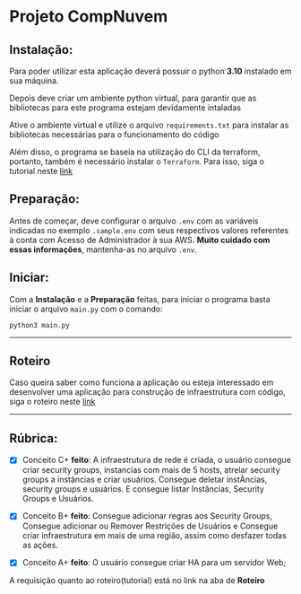 # Projeto CompNuvem

## Instalação:

Para poder utilizar esta aplicação deverá possuir o python **3.10** instalado em sua máquina.

Depois deve criar um ambiente python virtual, para garantir que as bibliotecas para este programa estejam devidamente intaladas

Ative o ambiente virtual e utilize o arquivo `requirements.txt` para instalar as bibliotecas necessárias para o funcionamento do código

Além disso, o programa se baseia na utilização do CLI da terraform, portanto, também é necessário instalar o `Terraform`. Para isso, siga o tutorial neste [link](https://developer.hashicorp.com/terraform/tutorials/aws-get-started/install-cli)

## Preparação:

Antes de começar, deve configurar o arquivo `.env` com as variáveis indicadas no exemplo `.sample.env` com seus respectivos valores referentes à conta com Acesso de Administrador à sua AWS. **Muito cuidado com essas informações**, mantenha-as no arquivo `.env`.

## Iniciar:

Com a **Instalação** e a **Preparação** feitas, para iniciar o programa basta iniciar o arquivo `main.py` com o comando:

```
python3 main.py
```

--------------------

## Roteiro

Caso queira saber como funciona a aplicação ou esteja interessado em desenvolver uma aplicação para construção de infraestrutura com código, siga o roteiro neste [link](https://fran-janela.github.io/roteiro-proj-CompNuvem/)


--------------------

## Rúbrica:

- [x] Conceito C+ **feito**: A infraestrutura de rede é criada, o usuário consegue criar security groups, instancias com mais de 5 hosts, atrelar security groups a instâncias e criar usuários. Consegue deletar instÂncias, security groups e usuários. E consegue listar Instâncias, Security Groups e Usuários.

- [x] Conceito B+ **feito**: Consegue adicionar regras aos Security Groups, Consegue adicionar ou Remover Restrições de Usuários e Consegue criar infraestrutura em mais de uma região, assim como desfazer todas as ações.

- [x] Conceito A+ **feito**: O usuário consegue criar HA para um servidor Web;

A requisição quanto ao roteiro(tutorial) está no link na aba de **Roteiro**
